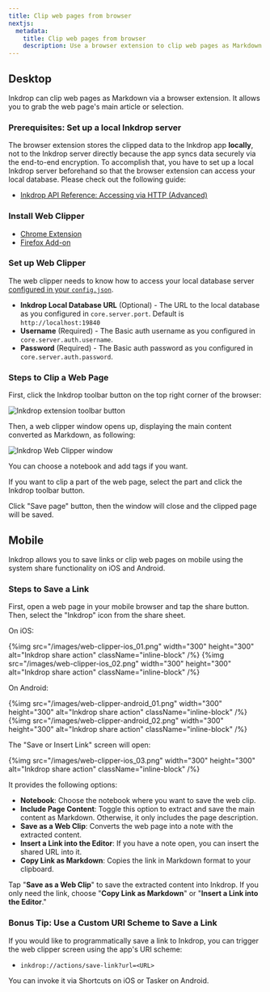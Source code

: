 ```yaml
---
title: Clip web pages from browser
nextjs:
  metadata:
    title: Clip web pages from browser
    description: Use a browser extension to clip web pages as Markdown
---
```


## Desktop

Inkdrop can clip web pages as Markdown via a browser extension.
It allows you to grab the web page's main article or selection.

### Prerequisites: Set up a local Inkdrop server

The browser extension stores the clipped data to the Inkdrop app **locally**, not to the Inkdrop server directly
because the app syncs data securely via the end-to-end encryption.
To accomplish that, you have to set up a local Inkdrop server beforehand so that the browser extension can access your local database.
Please check out the following guide:

- [Inkdrop API Reference: Accessing via HTTP (Advanced)](https://developers.inkdrop.app/guides/access-the-local-database#accessing-via-http-advanced)

### Install Web Clipper

- [Chrome Extension](https://chrome.google.com/webstore/detail/inkdrop-web-clipper/foeipofmnkjhlbojckgiecdffbfnnofj)
- [Firefox Add-on](https://addons.mozilla.org/en-US/firefox/addon/inkdrop-web-clipper/)

### Set up Web Clipper

The web clipper needs to know how to access your local database server [configured in your `config.json`](https://developers.inkdrop.app/guides/access-the-local-database#accessing-via-http-advanced).

- **Inkdrop Local Database URL** (Optional) - The URL to the local database as you configured in `core.server.port`. Default is `http://localhost:19840`
- **Username** (Required) - The Basic auth username as you configured in `core.server.auth.username`.
- **Password** (Required) - The Basic auth password as you configured in `core.server.auth.password`.

### Steps to Clip a Web Page

First, click the Inkdrop toolbar button on the top right corner of the browser:

![Inkdrop extension toolbar button](/images/clipping-web-pages-from-browser_toolbar.png)

Then, a web clipper window opens up, displaying the main content converted as Markdown, as following:

![Inkdrop Web Clipper window](/images/clipping-web-pages-from-browser_window.png)

You can choose a notebook and add tags if you want.

If you want to clip a part of the web page, select the part and click the Inkdrop toolbar button.

Click "Save page" button, then the window will close and the clipped page will be saved.

## Mobile

Inkdrop allows you to save links or clip web pages on mobile using the system share functionality on iOS and Android.

### Steps to Save a Link

First, open a web page in your mobile browser and tap the share button.
Then, select the "Inkdrop" icon from the share sheet.

On iOS:

{%img src="/images/web-clipper-ios_01.png" width="300" height="300" alt="Inkdrop share action" className="inline-block" /%}
{%img src="/images/web-clipper-ios_02.png" width="300" height="300" alt="Inkdrop share action" className="inline-block" /%}

On Android:

{%img src="/images/web-clipper-android_01.png" width="300" height="300" alt="Inkdrop share action" className="inline-block" /%}
{%img src="/images/web-clipper-android_02.png" width="300" height="300" alt="Inkdrop share action" className="inline-block" /%}

The "Save or Insert Link" screen will open:

{%img src="/images/web-clipper-ios_03.png" width="300" height="300" alt="Inkdrop share action" className="inline-block" /%}

It provides the following options:

- **Notebook**: Choose the notebook where you want to save the web clip.
- **Include Page Content**: Toggle this option to extract and save the main content as Markdown. Otherwise, it only includes the page description.
- **Save as a Web Clip**: Converts the web page into a note with the extracted content.
- **Insert a Link into the Editor**: If you have a note open, you can insert the shared URL into it.
- **Copy Link as Markdown**: Copies the link in Markdown format to your clipboard.

Tap "**Save as a Web Clip**" to save the extracted content into Inkdrop. If you only need the link, choose "**Copy Link as Markdown**" or "**Insert a Link into the Editor**."

### Bonus Tip: Use a Custom URI Scheme to Save a Link

If you would like to programmatically save a link to Inkdrop, you can trigger the web clipper screen using the app's URI scheme:

- `inkdrop://actions/save-link?url=<URL>`

You can invoke it via Shortcuts on iOS or Tasker on Android.

